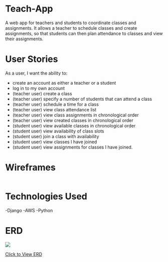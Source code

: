 # Teach-App
A web app for teachers and students to coordinate classes and assignments. It allows a teacher to schedule classes and create assignments, so that students can then plan attendance to classes and view their assignments.

# User Stories

 As a user, I want the ability to:
- create an account as either a teacher or a student
- log in to my own account
- (teacher user) create a class
- (teacher user) specify a number of students that can attend a class
- (teacher user) schedule a time for a class
- (teacher user) view class attendance list
- (teacher user) view class assignments in chronological order
- (teacher user) view created classes in chronological order
- (student user) view available classes in chronological order
- (student user) view availability of class slots
- (student user) join a class with availability
- (student user) view classes I have joined
- (student user) view assignments for classes I have joined.

# Wireframes

<img>

# Technologies Used

-Django
-AWS
-Python

# ERD

<img src="https://i.imgur.com/NckoZQN.png">

[Click to View ERD]([https://lucid.app/lucidchart/34f6d430-0c60-4a76-a669-4cc63247f230/edit?viewport_loc=-408%2C-22%2C3115%2C1559%2C0_0&invitationId=inv_ef8f920c-e054-445f-82b8-92aae7e51497](https://lucid.app/lucidchart/b84a9281-2f2d-4dfb-8f0e-908efad7ebf1/edit?beaconFlowId=63EC12E46F225F24&invitationId=inv_7321a0de-7552-4dc9-9520-509f517887b5&page=0_0#)https://lucid.app/lucidchart/b84a9281-2f2d-4dfb-8f0e-908efad7ebf1/edit?beaconFlowId=63EC12E46F225F24&invitationId=inv_7321a0de-7552-4dc9-9520-509f517887b5&page=0_0#])

<!--- [Click to Use App](your deployment url here) -->
